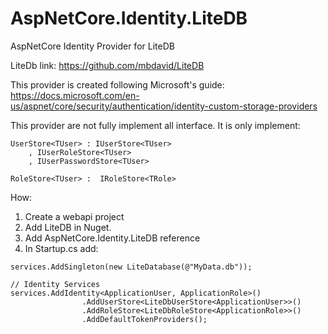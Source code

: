 # AspNetCore.Identity.LiteDB
AspNetCore Identity Provider for LiteDB

LiteDb link:
https://github.com/mbdavid/LiteDB

This provider is created following Microsoft's guide:
https://docs.microsoft.com/en-us/aspnet/core/security/authentication/identity-custom-storage-providers

This provider are not fully implement all interface.
It is only implement:
```
UserStore<TUser> : IUserStore<TUser>
	, IUserRoleStore<TUser>
	, IUserPasswordStore<TUser>
  
RoleStore<TUser> :  IRoleStore<TRole>
```
  
How:
1. Create a webapi project
2. Add LiteDB in Nuget.
4. Add AspNetCore.Identity.LiteDB reference
5. In Startup.cs add:
```
services.AddSingleton(new LiteDatabase(@"MyData.db"));

// Identity Services
services.AddIdentity<ApplicationUser, ApplicationRole>()
				.AddUserStore<LiteDbUserStore<ApplicationUser>>()
				.AddRoleStore<LiteDbRoleStore<ApplicationRole>>()
				.AddDefaultTokenProviders();
```
